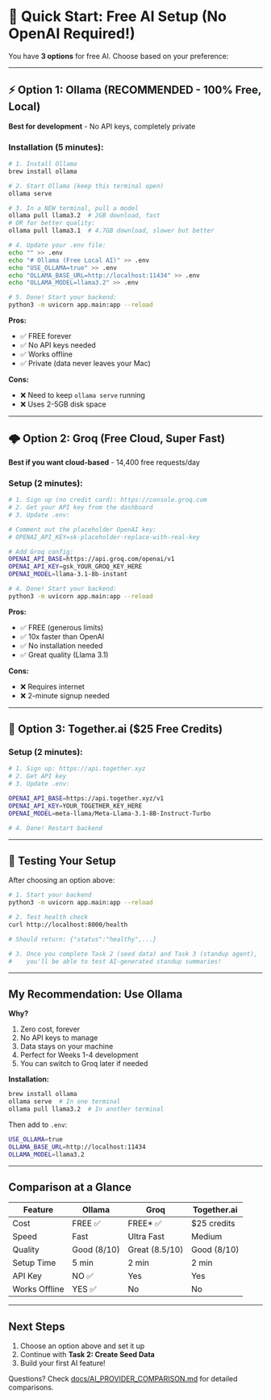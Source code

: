 # 🚀 Quick Start: Free AI Setup (No OpenAI Required!)

You have **3 options** for free AI. Choose based on your preference:

---

## ⚡ Option 1: Ollama (RECOMMENDED - 100% Free, Local)

**Best for development** - No API keys, completely private

### Installation (5 minutes):

```bash
# 1. Install Ollama
brew install ollama

# 2. Start Ollama (keep this terminal open)
ollama serve

# 3. In a NEW terminal, pull a model
ollama pull llama3.2  # 2GB download, fast
# OR for better quality:
ollama pull llama3.1  # 4.7GB download, slower but better

# 4. Update your .env file:
echo "" >> .env
echo "# Ollama (Free Local AI)" >> .env
echo "USE_OLLAMA=true" >> .env
echo "OLLAMA_BASE_URL=http://localhost:11434" >> .env
echo "OLLAMA_MODEL=llama3.2" >> .env

# 5. Done! Start your backend:
python3 -m uvicorn app.main:app --reload
```

**Pros:**
- ✅ FREE forever
- ✅ No API keys needed
- ✅ Works offline
- ✅ Private (data never leaves your Mac)

**Cons:**
- ❌ Need to keep `ollama serve` running
- ❌ Uses 2-5GB disk space

---

## 🌩️ Option 2: Groq (Free Cloud, Super Fast)

**Best if you want cloud-based** - 14,400 free requests/day

### Setup (2 minutes):

```bash
# 1. Sign up (no credit card): https://console.groq.com
# 2. Get your API key from the dashboard
# 3. Update .env:

# Comment out the placeholder OpenAI key:
# OPENAI_API_KEY=sk-placeholder-replace-with-real-key

# Add Groq config:
OPENAI_API_BASE=https://api.groq.com/openai/v1
OPENAI_API_KEY=gsk_YOUR_GROQ_KEY_HERE
OPENAI_MODEL=llama-3.1-8b-instant

# 4. Done! Start your backend:
python3 -m uvicorn app.main:app --reload
```

**Pros:**
- ✅ FREE (generous limits)
- ✅ 10x faster than OpenAI
- ✅ No installation needed
- ✅ Great quality (Llama 3.1)

**Cons:**
- ❌ Requires internet
- ❌ 2-minute signup needed

---

## 🤗 Option 3: Together.ai ($25 Free Credits)

### Setup (2 minutes):

```bash
# 1. Sign up: https://api.together.xyz
# 2. Get API key
# 3. Update .env:

OPENAI_API_BASE=https://api.together.xyz/v1
OPENAI_API_KEY=YOUR_TOGETHER_KEY_HERE
OPENAI_MODEL=meta-llama/Meta-Llama-3.1-8B-Instruct-Turbo

# 4. Done! Restart backend
```

---

## 🧪 Testing Your Setup

After choosing an option above:

```bash
# 1. Start your backend
python3 -m uvicorn app.main:app --reload

# 2. Test health check
curl http://localhost:8000/health

# Should return: {"status":"healthy",...}

# 3. Once you complete Task 2 (seed data) and Task 3 (standup agent),
#    you'll be able to test AI-generated standup summaries!
```

---

## My Recommendation: Use Ollama

**Why?**
1. Zero cost, forever
2. No API keys to manage
3. Data stays on your machine
4. Perfect for Weeks 1-4 development
5. You can switch to Groq later if needed

**Installation:**
```bash
brew install ollama
ollama serve  # In one terminal
ollama pull llama3.2  # In another terminal
```

Then add to `.env`:
```bash
USE_OLLAMA=true
OLLAMA_BASE_URL=http://localhost:11434
OLLAMA_MODEL=llama3.2
```

---

## Comparison at a Glance

| Feature | Ollama | Groq | Together.ai |
|---------|--------|------|-------------|
| Cost | FREE ✅ | FREE* ✅ | $25 credits |
| Speed | Fast | Ultra Fast | Medium |
| Quality | Good (8/10) | Great (8.5/10) | Good (8/10) |
| Setup Time | 5 min | 2 min | 2 min |
| API Key | NO ✅ | Yes | Yes |
| Works Offline | YES ✅ | No | No |

---

## Next Steps

1. Choose an option above and set it up
2. Continue with **Task 2: Create Seed Data**
3. Build your first AI feature!

Questions? Check [docs/AI_PROVIDER_COMPARISON.md](docs/AI_PROVIDER_COMPARISON.md) for detailed comparisons.
